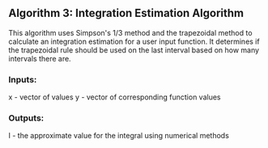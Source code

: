 ## Algorithm 3: Integration Estimation Algorithm
This algorithm uses Simpson's 1/3 method and the trapezoidal method to calculate an integration estimation for a user input function. It determines if the trapezoidal rule should be used on the last interval based on how many intervals there are.
### Inputs:
  x - vector of values
  y - vector of corresponding function values
### Outputs:
  I - the approximate value for the integral using numerical methods

